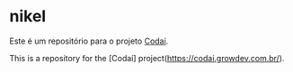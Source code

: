 # nikel

Este é um repositório para o projeto [Codaí](https://codai.growdev.com.br/).

This is a repository for the [Codaí] project(https://codai.growdev.com.br/).
